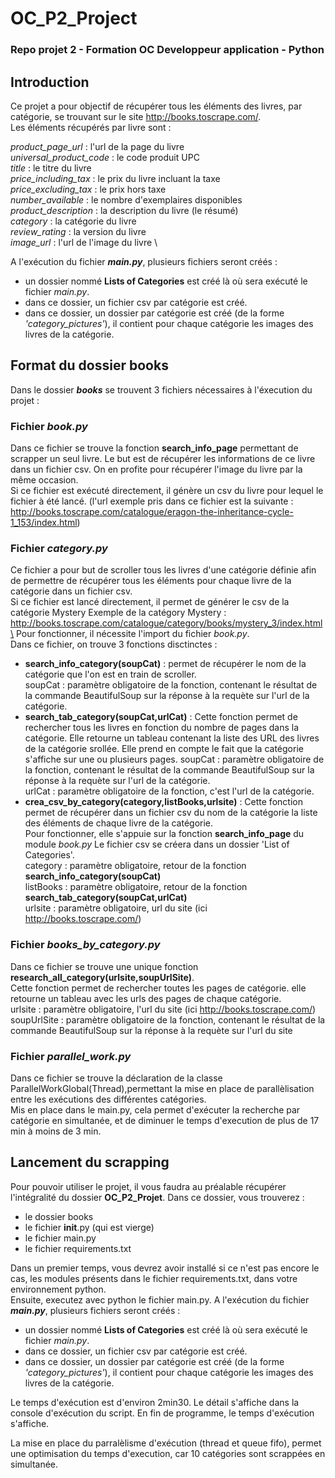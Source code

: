 # OC_P2_Project
### Repo projet 2 - Formation OC Developpeur application - Python
## Introduction

Ce projet a pour objectif de récupérer tous les éléments des livres, par catégorie, se 
trouvant sur le site http://books.toscrape.com/. \
Les éléments récupérés par livre sont :

_product_page_url_ : l'url de la page du livre\
_universal_product_code_ : le code produit UPC\
_title_ : le titre du livre\
_price_including_tax_ : le prix du livre incluant la taxe \
_price_excluding_tax_ : le prix hors taxe \
_number_available_ : le nombre d'exemplaires disponibles \
_product_description_ : la description du livre (le résumé) \
_category_ : la catégorie du livre \
_review_rating_ : la version du livre \
_image_url_ : l'url de l'image du livre \

A l'exécution du fichier _**main.py**_, plusieurs fichiers seront créés :
- un dossier nommé **Lists of Categories** est créé là où sera exécuté le fichier _main.py_.
- dans ce dossier, un fichier csv par catégorie est créé.
- dans ce dossier, un dossier par catégorie est créé (de la forme _'category_pictures'_),
  il contient pour chaque catégorie les images des livres de la catégorie.

## Format du dossier books

Dans le dossier **_books_** se trouvent 3 fichiers nécessaires à l'éxecution du projet : 

### Fichier _book.py_
Dans ce fichier se trouve la fonction **search_info_page** permettant de scrapper un seul livre.
Le but est de récupérer les informations de ce livre dans un fichier csv.
On en profite pour récupérer l'image du livre par la même occasion.\
Si ce fichier est exécuté directement, il génère un csv du livre pour lequel le fichier 
à été lancé. (l'url exemple pris dans ce fichier est la suivante : 
http://books.toscrape.com/catalogue/eragon-the-inheritance-cycle-1_153/index.html)
### Fichier _category.py_
Ce fichier a pour but de scroller tous les livres d'une catégorie définie
afin de permettre de récupérer tous les éléments pour chaque livre de la
catégorie dans un fichier csv. \
Si ce fichier est lancé directement, il permet de générer le csv de la catégorie Mystery
Exemple de la catégory Mystery : 
http://books.toscrape.com/catalogue/category/books/mystery_3/index.html\
Pour fonctionner, il nécessite l'import du fichier _book.py_. \
Dans ce fichier, on trouve 3 fonctions disctinctes : 
- **search_info_category(soupCat)** : permet de récupérer le nom de la catégorie que
    l'on est en train de scroller. \
  soupCat : paramètre obligatoire de la fonction, contenant le résultat de la commande BeautifulSoup sur la réponse à la
  requète sur l'url de la catégorie.
- **search_tab_category(soupCat,urlCat)** : Cette fonction permet de rechercher tous les livres en fonction du nombre de
  pages dans la catégorie. 
  Elle retourne un tableau contenant la liste des URL des livres de la catégorie srollée. 
  Elle prend en compte le fait que la catégorie s'affiche sur une ou plusieurs pages.
  soupCat : paramètre obligatoire de la fonction, contenant le résultat de la commande BeautifulSoup sur la réponse à la 
  requète sur l'url de la catégorie.\
  urlCat : paramètre obligatoire de la fonction, c'est l'url de la catégorie.
- **crea_csv_by_category(category,listBooks,urlsite)** : Cette fonction permet de récupérer dans un fichier csv du nom 
  de la catégorie la liste des éléments de chaque livre de la catégorie.\
    Pour fonctionner, elle s'appuie sur la fonction **search_info_page** du module _book.py_
    Le fichier csv se créera dans un dossier 'List of Categories'. \
  category : paramètre obligatoire, retour de la fonction **search_info_category(soupCat)** \
  listBooks : paramètre obligatoire, retour de la fonction **search_tab_category(soupCat,urlCat)** \
  urlsite : paramètre obligatoire, url du site (ici http://books.toscrape.com/)
### Fichier _books_by_category.py_

Dans ce fichier se trouve une unique fonction **research_all_category(urlsite,soupUrlSite)**.\
Cette fonction permet de rechercher toutes les pages de catégorie. elle retourne un tableau avec les urls des pages de 
chaque catégorie.\
urlsite : paramètre obligatoire, l'url du site (ici http://books.toscrape.com/) \
soupUrlSite : paramètre obligatoire de la fonction, contenant le résultat de la commande BeautifulSoup sur la réponse à la
  requète sur l'url du site

### Fichier _parallel_work.py_
Dans ce fichier se trouve la déclaration de la classe ParallelWorkGlobal(Thread),permettant la mise en place de 
parallèlisation entre les exécutions des différentes catégories. \
Mis en place dans le main.py, cela permet d'exécuter la recherche par catégorie en simultanée, et de diminuer le temps 
d'execution de plus de 17 min à moins de 3 min.
## Lancement du scrapping

Pour pouvoir utiliser le projet, il vous faudra au préalable récupérer l'intégralité du dossier 
**OC_P2_Projet**. Dans ce dossier, vous trouverez : 
- le dossier books
- le fichier __init__.py (qui est vierge)
- le fichier main.py
- le fichier requirements.txt 

Dans un premier temps, vous devrez avoir installé si ce n'est pas encore le cas, les modules présents dans le fichier
requirements.txt, dans votre environnement python. \
Ensuite, executez avec python le fichier main.py. A l'exécution du fichier _**main.py**_, plusieurs fichiers seront créés :
- un dossier nommé **Lists of Categories** est créé là où sera exécuté le fichier _main.py_.
- dans ce dossier, un fichier csv par catégorie est créé.
- dans ce dossier, un dossier par catégorie est créé (de la forme _'category_pictures'_),
  il contient pour chaque catégorie les images des livres de la catégorie.
  
Le temps d'exécution est d'environ 2min30. Le détail s'affiche dans la console d'exécution du script. En fin de 
programme, le temps d'exécution s'affiche.

La mise en place du parralèlisme d'exécution (thread et queue fifo), permet une optimisation du temps d'execution, 
car 10 catégories sont scrappées en simultanée.
